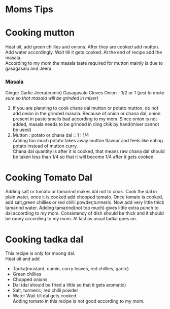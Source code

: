 # Moms Tips
# Cooking mutton
Heat oil, add green chillies and onions. After they are cooked add mutton. Add water accordingly. Wait till it gets cooked. At the end of recipe add the masala.  
According to my mom the masala taste required for mutton mainly is due to gasagasalu and Jeera.

### Masala
Ginger
Garlic
Jeera(cumin)
Gasagasalu
Cloves
Onion - 1/2 or 1 (*just to make sure so that masala will be grinded in mixer*)

1. If you are planning to cook chana dal mutton or potato mutton, do not add onion in the grinded masala. Because of onion or chana dal, onion present in paste smells bad according to my mom. Since onion is not added, masala needs to be grinded in ding chik by hand(mixer cannot be used)
2. Mutton : potato or chana dal :: 1 : 1/4  
Adding too much potato takes away mutton flavour and feels like eating potato instead of mutton curry.  
Chana dal quantity is after it is cooked, that means raw chana dal should be taken less than 1/4 so that it will become 1/4 after it gets cooked.

# Cooking Tomato Dal
Adding salt or tomato or tamarind makes dal not to cook.
Cook the dal in plain water, once it is cooked add chopped tomato. Once tomato is cooked, add salt,green chillies or red chilli powder,turmeric. Now add very little thick tamarind water.
Adding tamarind(not too much) gives little extra punch to dal according to my mom. Consistency of dish should be thick and it should be runny according to my mom.
At last as usual tadka goes on.

# Cooking tadka dal
This recipe is only for moong dal.  
Heat oil and add  
* Tadka(mustard, cumin, curry leaves, red chillies, garlic)  
* Green chillies
* Chopped onions
* Dal (dal should be fried a little so that it gets aromatic)
* Salt, turmeric, red chilli powder
* Water 
Wait till dal gets cooked.  
Adding tomato in this recipe is not good according to my mom.
